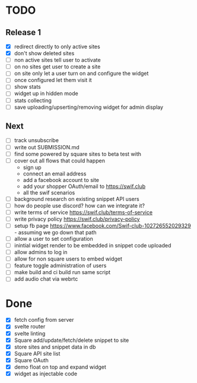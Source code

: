 # TODO

## Release 1

- [x] redirect directly to only active sites
- [x] don't show deleted sites
- [ ] non active sites tell user to activate
- [ ] on no sites get user to create a site
- [ ] on site only let a user turn on and configure the widget
- [ ] once configured let them visit it
- [ ] show stats
- [ ] widget up in hidden mode
- [ ] stats collecting
- [ ] save uploading/upserting/removing widget for admin display

## Next

- [ ] track unsubscribe
- [ ] write out SUBMISSION.md
- [ ] find some powered by square sites to beta test with
- [ ] cover out all flows that could happen
  - sign up
  - connect an email address
  - add a facebook account to site
  - add your shopper OAuth/email to https://swif.club
  - all the swif scenarios
- [ ] background research on existing snippet API users
- [ ] how do people use discord? how can we integrate it?
- [ ] write terms of service https://swif.club/terms-of-service
- [ ] write privacy policy https://swif.club/privacy-policy
- [ ] setup fb page https://www.facebook.com/Swif-club-102726552029329 - assuming we go down that path
- [ ] allow a user to set configuration
- [ ] inintial widget render to be embedded in snippet code uploaded
- [ ] allow admins to log in
- [ ] allow for non square users to embed widget
- [ ] feature toggle administration of users
- [ ] make build and ci build run same script
- [ ] add audio chat via webrtc

# Done

- [x] fetch config from server
- [x] svelte router
- [x] svelte linting
- [x] Square add/update/fetch/delete snippet to site
- [x] store sites and snippet data in db
- [x] Square API site list
- [x] Square OAuth
- [x] demo float on top and expand widget
- [x] widget as injectable code
